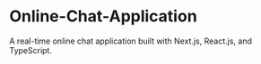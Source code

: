 # Online-Chat-Application
A real-time online chat application built with Next.js, React.js, and TypeScript.
